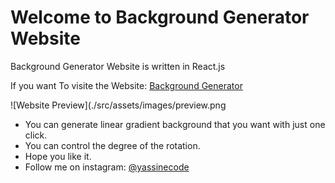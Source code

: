 # Welcome to Background Generator Website

Background Generator Website is written in React.js

If you want To visite the Website: [Background Generator](https://yassinebackgroundgenerator.netlify.app/)

![Website Preview](./src/assets/images/preview.png

- You can generate linear gradient background that you want with just one click.
- You can control the degree of the rotation.
- Hope you like it.
- Follow me on instagram: <a href='https://www.instagram.com/yassinecode/' alt='yassinecode'>@yassinecode</a>
